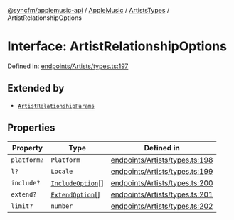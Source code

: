 [@syncfm/applemusic-api](../../../../../../globals.md) / [AppleMusic](../../../index.md) / [ArtistsTypes](../index.md) / ArtistRelationshipOptions

# Interface: ArtistRelationshipOptions

Defined in: [endpoints/Artists/types.ts:197](https://github.com/sync-fm/applemusic-api/blob/9471caba6a6b5bc92263ffc6e5d9c04672ec1f7f/src/endpoints/Artists/types.ts#L197)

## Extended by

- [`ArtistRelationshipParams`](ArtistRelationshipParams.md)

## Properties

| Property | Type | Defined in |
| ------ | ------ | ------ |
| <a id="platform"></a> `platform?` | `Platform` | [endpoints/Artists/types.ts:198](https://github.com/sync-fm/applemusic-api/blob/9471caba6a6b5bc92263ffc6e5d9c04672ec1f7f/src/endpoints/Artists/types.ts#L198) |
| <a id="l"></a> `l?` | `Locale` | [endpoints/Artists/types.ts:199](https://github.com/sync-fm/applemusic-api/blob/9471caba6a6b5bc92263ffc6e5d9c04672ec1f7f/src/endpoints/Artists/types.ts#L199) |
| <a id="include"></a> `include?` | [`IncludeOption`](../enumerations/IncludeOption.md)[] | [endpoints/Artists/types.ts:200](https://github.com/sync-fm/applemusic-api/blob/9471caba6a6b5bc92263ffc6e5d9c04672ec1f7f/src/endpoints/Artists/types.ts#L200) |
| <a id="extend"></a> `extend?` | [`ExtendOption`](../enumerations/ExtendOption.md)[] | [endpoints/Artists/types.ts:201](https://github.com/sync-fm/applemusic-api/blob/9471caba6a6b5bc92263ffc6e5d9c04672ec1f7f/src/endpoints/Artists/types.ts#L201) |
| <a id="limit"></a> `limit?` | `number` | [endpoints/Artists/types.ts:202](https://github.com/sync-fm/applemusic-api/blob/9471caba6a6b5bc92263ffc6e5d9c04672ec1f7f/src/endpoints/Artists/types.ts#L202) |
